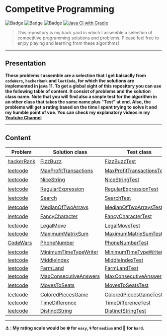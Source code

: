 # Competitve Programming

![Badge](https://img.shields.io/badge/Problems-Solving-black) ![Badge](https://img.shields.io/badge/JUnit-5.7.1-brightgreen) ![Badge](https://img.shields.io/badge/JDK-11-brightgreen) [![Java CI with Gradle](https://github.com/abdorah/CP/actions/workflows/gradle.yml/badge.svg?branch=master)](https://github.com/abdorah/CP/actions/workflows/gradle.yml)


> This repository is my back yard in which I assemble a selection of competitive programming solutions and problems. Please feel free to enjoy playing and learning from these algorithms!

---

## Presentation

**These problems I assemble are a selection that I get baisaclly from `codeWars`, `hackerRank` and `leetCode`, for which the solutions are implemented in java 11. To get a global sight of this repository you can use the following table of content. It consist of problems and the solution class name. Note that you will find also a simple test for the algorithm in an other class that takes the same name plus "Test" at end. Also, the problems will get a rating based on the time I spent trying to solve it and my humble point of vue. You can check my explanatory videos in my [Youtube Channel](https://www.youtube.com/channel/UCW-mN81shtK6O4K5jzTY5Iw)**

---

## Content

| Problem | Solution class | Test class | level |
| --- | --- | --- | --- |
| [hackerRank](https://www.hackerrank.com/test/143hd7jsid6/questions/521e954e6ff11) | [FizzBuzz](https://github.com/abdorah/CP/blob/master/src/main/java/com/FizzBuzz.java) | [FizzBuzzTest](https://github.com/abdorah/CP/blob/master/src/test/java/com/FizzBuzzTest.java) | :snowflake: |
| [leetcode](https://leetcode.com/problems/best-time-to-buy-and-sell-stock-iii/) | [MaxProfitTransactions](https://github.com/abdorah/CP/blob/master/src/main/java/com/MaxProfitTransactions.java) | [MaxProfitTransactionsTest](https://github.com/abdorah/CP/blob/master/src/test/java/com/MaxProfitTransactionsTest.java) | :ocean: |
| [leetcode](https://leetcode.com/problems/longest-nice-substring/) | [NiceString](https://github.com/abdorah/CP/blob/master/src/main/java/com/NiceString.java) | [NiceStringTest](https://github.com/abdorah/CP/blob/master/src/test/java/com/NiceStringTest.java) | :snowflake: |
| [leetcode](https://leetcode.com/problems/regular-expression-matching/) | [RegularExpression](https://github.com/abdorah/CP/blob/master/src/main/java/com/RegularExpression.java) | [RegularExpressionTest](https://github.com/abdorah/CP/blob/master/src/test/java/com/RegularExpressionTest.java) | :ocean: |
| [leetcode](https://leetcode.com/problems/search-suggestions-system/) | [Search](https://github.com/abdorah/CP/blob/master/src/main/java/com/Search.java) | [SearchTest](https://github.com/abdorah/CP/blob/master/src/test/java/com/SearchTest.java) | :snowflake: |
| [leetcode](https://leetcode.com/problems/median-of-two-sorted-arrays/) | [MedianOfTwoArrays](https://github.com/abdorah/CP/blob/master/src/main/java/com/MedianOfTwoArrays.java) | [MedianOfTwoArraysTest](https://github.com/abdorah/CP/blob/master/src/test/java/com/MedianOfTwoArraysTest.java) | :ocean: |
| [leetcode](https://leetcode.com/problems/delete-characters-to-make-fancy-string/) | [FancyCharacter](https://github.com/abdorah/CP/blob/master/src/main/java/com/FancyCharacter.java) | [FancyCharacterTest](https://github.com/abdorah/CP/blob/master/src/test/java/com/FancyCharacterTest.java) | :snowflake: |
| [leetcode](https://leetcode.com/problems/check-if-move-is-legal/) | [LegalMove](https://github.com/abdorah/CP/blob/master/src/main/java/com/LegalMove.java) | [LegalMoveTest](https://github.com/abdorah/CP/blob/master/src/test/java/com/LegalMoveTest.java) | :ocean: |
| [leetcode](https://leetcode.com/problems/maximum-matrix-sum/) | [MaximumMatrixSum](https://github.com/abdorah/CP/blob/master/src/main/java/com/MaximumMatrixSum.java) | [MaximumMatrixSumTest](https://github.com/abdorah/CP/blob/master/src/test/java/com/MaximumMatrixSumTest.java) | :cyclone: |
| [CodeWars](https://www.codewars.com/kata/525f50e3b73515a6db000b83/train/java) | [PhoneNumber](https://github.com/abdorah/CP/blob/master/src/main/java/com/PhoneNumber.java) | [PhoneNumberTest](https://github.com/abdorah/CP/blob/master/src/test/java/com/PhoneNumberTest.java) | :snowflake: |
| [leetcode](https://leetcode.com/problems/minimum-time-to-type-word-using-special-typewriter/) | [MinimumTimeTypeWriter](https://github.com/abdorah/CP/blob/master/src/main/java/com/MinimumTimeTypeWriter.java) | [MinimumTimeTypeWriterTest](https://github.com/abdorah/CP/blob/master/src/test/java/com/MinimumTimeTypeWriterTest.java) | :cyclone: |
| [leetcode](https://leetcode.com/problems/find-the-middle-index-in-array/) | [MiddleIndex](https://github.com/abdorah/CP/blob/master/src/main/java/com/MiddleIndex.java) | [MiddleIndexTest](https://github.com/abdorah/CP/blob/master/src/test/java/com/MiddleIndexTest.java) | :cyclone: |
| [leetcode](https://leetcode.com/problems/find-all-groups-of-farmland/) | [FarmLand](https://github.com/abdorah/CP/blob/master/src/main/java/com/FarmLand.java) | [FarmLandTest](https://github.com/abdorah/CP/blob/master/src/test/java/com/FarmLandTest.java) | :ocean: |
| [leetcode](https://leetcode.com/problems/maximize-the-confusion-of-an-exam/) | [MaxConsecutiveAnswers](https://github.com/abdorah/CP/blob/master/src/main/java/com/MaxConsecutiveAnswers.java) | [MaxConsecutiveAnswersTest](https://github.com/abdorah/CP/blob/master/src/test/java/com/MaxConsecutiveAnswersTest.java) | :cyclone: |
| [leetcode](https://leetcode.com/problems/minimum-number-of-moves-to-seat-everyone/) | [MovesToSeats](https://github.com/abdorah/CP/blob/master/src/main/java/com/MovesToSeats.java) | [MovesToSeatsTest](https://github.com/abdorah/CP/blob/master/src/test/java/com/MovesToSeatsTest.java) | :snowflake: |
| [leetcode](https://leetcode.com/problems/remove-colored-pieces-if-both-neighbors-are-the-same-color/) | [ColoredPiecesGame](https://github.com/abdorah/CP/blob/master/src/main/java/com/ColoredPiecesGame.java) | [ColoredPiecesGameTest](https://github.com/abdorah/CP/blob/master/src/test/java/com/ColoredPiecesGameTest.java) | :cyclone: |
| [leetcode](https://leetcode.com/problems/minimum-time-difference/) | [TimeDifference](https://github.com/abdorah/CP/blob/master/src/main/java/com/TimeDifference.java) | [TimeDifferenceTest](https://github.com/abdorah/CP/blob/master/src/test/java/com/TimeDifferenceTest.java) | :cyclone: |
| [leetcode](https://leetcode.com/problems/kth-distinct-string-in-an-array/) | [DistinctString](https://github.com/abdorah/CP/blob/master/src/main/java/com/DistinctString.java) | [DistinctStringTest](https://github.com/abdorah/CP/blob/master/src/test/java/com/DistinctStringTest.java) | :cyclone: |

---

**⚓ : My rating scale would be :snowflake: for `easy`, :cyclone: for `medium` and :ocean: for `hard`.**
